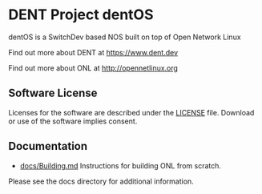 DENT Project dentOS
===================

dentOS is a SwitchDev based NOS built on top of Open Network Linux

Find out more about DENT at https://www.dent.dev

Find out more about ONL  at http://opennetlinux.org

Software License
-----------------

Licenses for the software are described under the [LICENSE](LICENSE) file.  Download or use of the software implies consent.

Documentation
-------------

* [docs/Building.md](docs/Building.md)
    Instructions for building ONL from scratch.

Please see the docs directory for additional information. 


